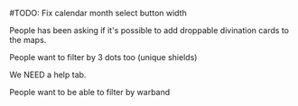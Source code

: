 #TODO:
Fix calendar month select button width

People has been asking if it's possible to add droppable divination cards to the maps.

People want to filter by 3 dots too (unique shields)

We NEED a help tab.

People want to be able to filter by warband
